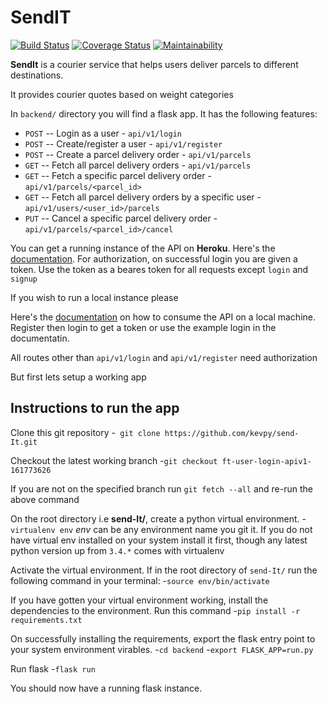 # SendIT

[![Build Status](https://travis-ci.org/kevpy/send-It.svg?branch=ft-user-login-apiv1-161773626)](https://travis-ci.org/kevpy/send-It)  [![Coverage Status](https://coveralls.io/repos/github/kevpy/send-It/badge.svg?branch=ft-user-login-apiv1-161773626)](https://coveralls.io/github/kevpy/send-It?branch=ft-user-login-apiv1-161773626)  [![Maintainability](https://api.codeclimate.com/v1/badges/1aa534e219da7a29a899/maintainability)](https://codeclimate.com/github/kevpy/send-It/maintainability)

**SendIt** is a courier service that helps users deliver parcels to different destinations.

It provides courier quotes based on weight categories

In `backend/` directory you will find a flask app.
It has the following features:

- `POST` -- Login as a user - `api/v1/login`
- `POST` -- Create/register a user - `api/v1/register`
- `POST` -- Create a parcel delivery order - `api/v1/parcels`
- `GET` -- Fetch all parcel delivery orders  - `api/v1/parcels`
- `GET` -- Fetch a specific parcel delivery order  - `api/v1/parcels/<parcel_id>`
- `GET` -- Fetch all parcel delivery orders by a specific user  - `api/v1/users/<user_id>/parcels`
- `PUT` -- Cancel a specific parcel delivery order - `api/v1/parcels/<parcel_id>/cancel`

You can get a running instance of the API on **Heroku**. 
Here's the [documentation](https://documenter.getpostman.com/view/5866871/RzZAkype).
For authorization, on successful login you are given a token. Use the token as a beares token for all requests except `login` and `signup`

If you wish to run a local instance please

Here's the [documentation](https://documenter.getpostman.com/view/5866871/RzZAkybV) on how to consume the API on a local machine. Register then login to get a token or use the example login in the documentatin.

All routes other than `api/v1/login` and `api/v1/register` need authorization

But first lets setup a working app

## Instructions to run the app

Clone this git repository
-` git clone https://github.com/kevpy/send-It.git`

Checkout the latest working branch
-`git checkout ft-user-login-apiv1-161773626`

If you are not on the specified branch run `git fetch --all` and re-run the above command

On the root directory i.e **send-It/**, create a python virtual environment.
-`virtualenv env` _env_ can be any environment name you git it.
If you do not have virtual env installed on your system install it first, though any
latest python version up from `3.4.*` comes with virtualenv

Activate the virtual environment. If in the root directory of `send-It/` run the following
command in your terminal:
-`source env/bin/activate`

If you have gotten your virtual environment working, install the dependencies
to the environment. Run this command
-`pip install -r requirements.txt`

On successfully installing the requirements, export the flask entry point to your 
system environment virables.
-`cd backend`
-`export FLASK_APP=run.py`

Run flask
-`flask run`

You should now have a running flask instance.
